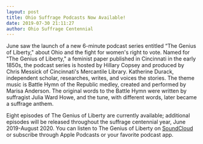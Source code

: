 ```yaml
---
layout: post
title: Ohio Suffrage Podcasts Now Available!
date: 2019-07-30 21:11:27
author: Ohio Suffrage Centennial
---
```


June saw the launch of a new 6-minute podcast series entitled “The Genius of Liberty," about Ohio and the fight for women's right to vote. Named for "The Genius of Liberty," a feminist paper published in Cincinnati in the early 1850s, the podcast series is hosted by Hillary Copsey and produced by Chris Messick of Cincinnati's Mercantile Library. Katherine Durack, independent scholar, researches, writes, and voices the stories. The theme music is Battle Hymn of the Republic medley, created and performed by Marisa Anderson. The original words to the Battle Hymn were written by suffragist Julia Ward Howe, and the tune, with different words, later became a suffrage anthem.

Eight episodes of The Genius of Liberty are currently available; additional episodes will be released throughout the suffrage centennial year, June 2019-August 2020. You can listen to The Genius of Liberty on <a href="https://soundcloud.com/thegeniusofliberty" target="_blank">SoundCloud</a> or subscribe through Apple Podcasts or your favorite podcast app.

